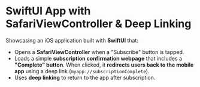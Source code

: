# SwiftUI App with SafariViewController & Deep Linking

Showcasing an iOS application built with **SwiftUI** that:
- Opens a **SafariViewController** when a "Subscribe" button is tapped.
- Loads a simple **subscription confirmation webpage** that includes a **"Complete" button**. When clicked, it **redirects users back to the mobile app** using a deep link (`myapp://subscriptionComplete`).
- Uses **deep linking** to return to the app after subscription.
